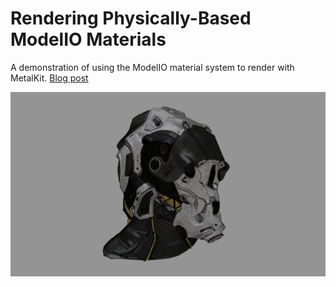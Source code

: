 # Rendering Physically-Based ModelIO Materials
A demonstration of using the ModelIO material system to render with MetalKit. [Blog post](http://metalbyexample.com/modelio-materials)

![Screenshot of the model rendered by the sample project](Screenshots/modelio-screenshot.png)
